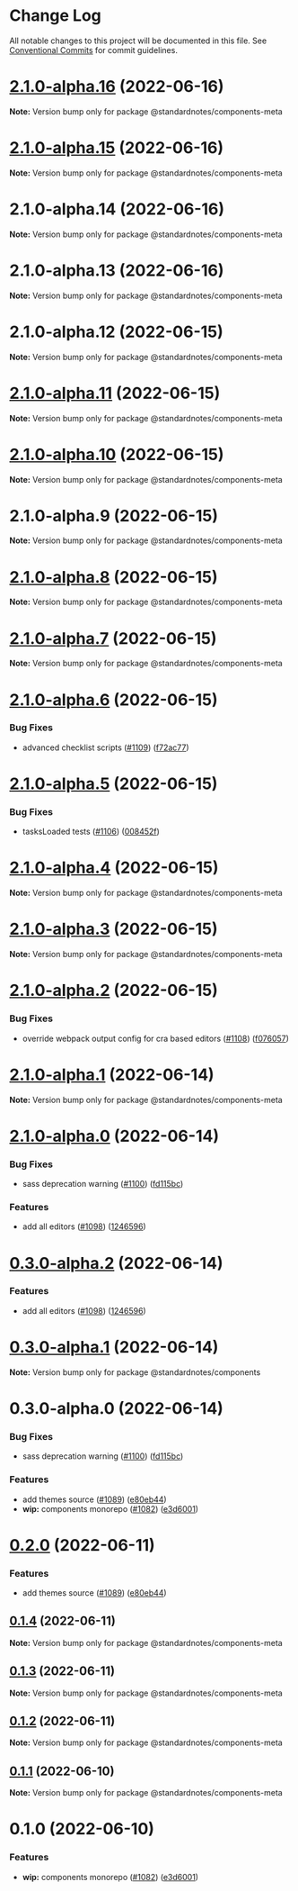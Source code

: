 # Change Log

All notable changes to this project will be documented in this file.
See [Conventional Commits](https://conventionalcommits.org) for commit guidelines.

# [2.1.0-alpha.16](https://github.com/standardnotes/app/compare/@standardnotes/components-meta@2.1.0-alpha.15...@standardnotes/components-meta@2.1.0-alpha.16) (2022-06-16)

**Note:** Version bump only for package @standardnotes/components-meta

# [2.1.0-alpha.15](https://github.com/standardnotes/app/compare/@standardnotes/components-meta@2.1.0-alpha.14...@standardnotes/components-meta@2.1.0-alpha.15) (2022-06-16)

**Note:** Version bump only for package @standardnotes/components-meta

# 2.1.0-alpha.14 (2022-06-16)

**Note:** Version bump only for package @standardnotes/components-meta

# 2.1.0-alpha.13 (2022-06-16)

**Note:** Version bump only for package @standardnotes/components-meta

# 2.1.0-alpha.12 (2022-06-15)

**Note:** Version bump only for package @standardnotes/components-meta

# [2.1.0-alpha.11](https://github.com/standardnotes/app/compare/@standardnotes/components-meta@2.1.0-alpha.10...@standardnotes/components-meta@2.1.0-alpha.11) (2022-06-15)

**Note:** Version bump only for package @standardnotes/components-meta

# [2.1.0-alpha.10](https://github.com/standardnotes/app/compare/@standardnotes/components-meta@2.1.0-alpha.9...@standardnotes/components-meta@2.1.0-alpha.10) (2022-06-15)

**Note:** Version bump only for package @standardnotes/components-meta

# 2.1.0-alpha.9 (2022-06-15)

**Note:** Version bump only for package @standardnotes/components-meta

# [2.1.0-alpha.8](https://github.com/standardnotes/app/compare/@standardnotes/components-meta@2.1.0-alpha.7...@standardnotes/components-meta@2.1.0-alpha.8) (2022-06-15)

**Note:** Version bump only for package @standardnotes/components-meta

# [2.1.0-alpha.7](https://github.com/standardnotes/app/compare/@standardnotes/components-meta@2.1.0-alpha.6...@standardnotes/components-meta@2.1.0-alpha.7) (2022-06-15)

**Note:** Version bump only for package @standardnotes/components-meta

# [2.1.0-alpha.6](https://github.com/standardnotes/app/compare/@standardnotes/components-meta@2.1.0-alpha.5...@standardnotes/components-meta@2.1.0-alpha.6) (2022-06-15)

### Bug Fixes

* advanced checklist scripts ([#1109](https://github.com/standardnotes/app/issues/1109)) ([f72ac77](https://github.com/standardnotes/app/commit/f72ac77f185020b26a29b558ba7fd15b08e9808b))

# [2.1.0-alpha.5](https://github.com/standardnotes/app/compare/@standardnotes/components-meta@2.1.0-alpha.4...@standardnotes/components-meta@2.1.0-alpha.5) (2022-06-15)

### Bug Fixes

* tasksLoaded tests ([#1106](https://github.com/standardnotes/app/issues/1106)) ([008452f](https://github.com/standardnotes/app/commit/008452fd86fa78abb7c3e71290ccaad1ac5bc01b))

# [2.1.0-alpha.4](https://github.com/standardnotes/app/compare/@standardnotes/components-meta@2.1.0-alpha.3...@standardnotes/components-meta@2.1.0-alpha.4) (2022-06-15)

**Note:** Version bump only for package @standardnotes/components-meta

# [2.1.0-alpha.3](https://github.com/standardnotes/app/compare/@standardnotes/components-meta@2.1.0-alpha.2...@standardnotes/components-meta@2.1.0-alpha.3) (2022-06-15)

**Note:** Version bump only for package @standardnotes/components-meta

# [2.1.0-alpha.2](https://github.com/standardnotes/app/compare/@standardnotes/components-meta@2.1.0-alpha.1...@standardnotes/components-meta@2.1.0-alpha.2) (2022-06-15)

### Bug Fixes

* override webpack output config for cra based editors ([#1108](https://github.com/standardnotes/app/issues/1108)) ([f076057](https://github.com/standardnotes/app/commit/f076057f4b531bbb2a5ee5d363962026f0be8f90))

# [2.1.0-alpha.1](https://github.com/standardnotes/app/compare/@standardnotes/components-meta@2.1.0-alpha.0...@standardnotes/components-meta@2.1.0-alpha.1) (2022-06-14)

**Note:** Version bump only for package @standardnotes/components-meta

# [2.1.0-alpha.0](https://github.com/standardnotes/app/compare/@standardnotes/components-meta@0.2.0...@standardnotes/components-meta@2.1.0-alpha.0) (2022-06-14)

### Bug Fixes

* sass deprecation warning ([#1100](https://github.com/standardnotes/app/issues/1100)) ([fd115bc](https://github.com/standardnotes/app/commit/fd115bc113c0777ed00c203ff2c9fa4ea4d72f50))

### Features

* add all editors ([#1098](https://github.com/standardnotes/app/issues/1098)) ([1246596](https://github.com/standardnotes/app/commit/1246596cd00d6a75a54f1574a0df91c4e7fe7432))

# [0.3.0-alpha.2](https://github.com/standardnotes/app/compare/@standardnotes/components@0.3.0-alpha.1...@standardnotes/components@0.3.0-alpha.2) (2022-06-14)

### Features

* add all editors ([#1098](https://github.com/standardnotes/app/issues/1098)) ([1246596](https://github.com/standardnotes/app/commit/1246596cd00d6a75a54f1574a0df91c4e7fe7432))

# [0.3.0-alpha.1](https://github.com/standardnotes/app/compare/@standardnotes/components@0.3.0-alpha.0...@standardnotes/components@0.3.0-alpha.1) (2022-06-14)

**Note:** Version bump only for package @standardnotes/components

# 0.3.0-alpha.0 (2022-06-14)

### Bug Fixes

* sass deprecation warning ([#1100](https://github.com/standardnotes/app/issues/1100)) ([fd115bc](https://github.com/standardnotes/app/commit/fd115bc113c0777ed00c203ff2c9fa4ea4d72f50))

### Features

* add themes source ([#1089](https://github.com/standardnotes/app/issues/1089)) ([e80eb44](https://github.com/standardnotes/app/commit/e80eb441a717b7c892307635ff3af4db2e25d57c))
* **wip:** components monorepo ([#1082](https://github.com/standardnotes/app/issues/1082)) ([e3d6001](https://github.com/standardnotes/app/commit/e3d6001a178e11e619ca724b2b155b7c0405c023))

# [0.2.0](https://github.com/standardnotes/app/compare/@standardnotes/components-meta@0.1.4...@standardnotes/components-meta@0.2.0) (2022-06-11)

### Features

* add themes source ([#1089](https://github.com/standardnotes/app/issues/1089)) ([e80eb44](https://github.com/standardnotes/app/commit/e80eb441a717b7c892307635ff3af4db2e25d57c))

## [0.1.4](https://github.com/standardnotes/app/compare/@standardnotes/components-meta@0.1.3...@standardnotes/components-meta@0.1.4) (2022-06-11)

**Note:** Version bump only for package @standardnotes/components-meta

## [0.1.3](https://github.com/standardnotes/app/compare/@standardnotes/components-meta@0.1.2...@standardnotes/components-meta@0.1.3) (2022-06-11)

**Note:** Version bump only for package @standardnotes/components-meta

## [0.1.2](https://github.com/standardnotes/app/compare/@standardnotes/components-meta@0.1.1...@standardnotes/components-meta@0.1.2) (2022-06-11)

**Note:** Version bump only for package @standardnotes/components-meta

## [0.1.1](https://github.com/standardnotes/app/compare/@standardnotes/components-meta@0.1.0...@standardnotes/components-meta@0.1.1) (2022-06-10)

**Note:** Version bump only for package @standardnotes/components-meta

# 0.1.0 (2022-06-10)

### Features

* **wip:** components monorepo ([#1082](https://github.com/standardnotes/app/issues/1082)) ([e3d6001](https://github.com/standardnotes/app/commit/e3d6001a178e11e619ca724b2b155b7c0405c023))

